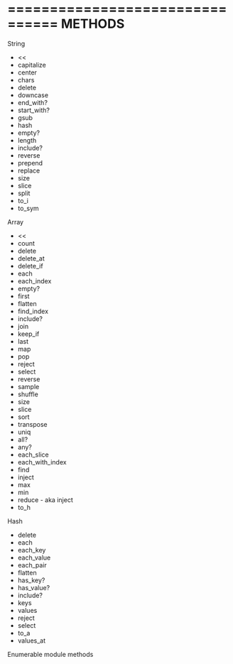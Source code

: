 ================================
                        METHODS
================================

String

* <<
* capitalize
* center
* chars
* delete
* downcase
* end_with?
* start_with?
* gsub
* hash
* empty?
* length
* include?
* reverse
* prepend
* replace
* size
* slice
* split
* to_i
* to_sym


Array

* <<
* count
* delete
* delete_at
* delete_if
* each
* each_index
* empty?
* first
* flatten
* find_index
* include?
* join
* keep_if
* last
* map
* pop
* reject
* select
* reverse
* sample
* shuffle
* size
* slice
* sort
* transpose
* uniq
* all?
* any?
* each_slice
* each_with_index
* find
* inject
* max
* min
* reduce - aka inject
* to_h


Hash

* delete
* each
* each_key
* each_value
* each_pair
* flatten
* has_key?
* has_value?
* include?
* keys
* values
* reject
* select
* to_a
* values_at


Enumerable module methods

